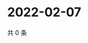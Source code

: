 # 2022-02-07

共 0 条

<!-- BEGIN WEIBO -->
<!-- 最后更新时间 Mon Feb 07 2022 20:13:55 GMT+0800 (China Standard Time) -->

<!-- END WEIBO -->
